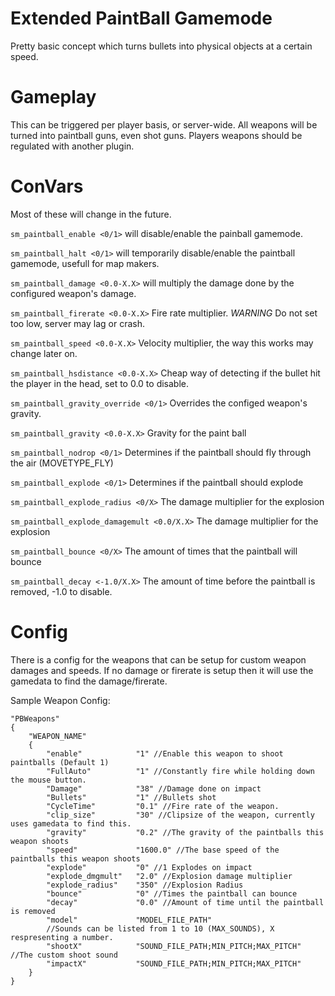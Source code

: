 Extended PaintBall Gamemode
===================
Pretty basic concept which turns bullets into physical objects at a certain speed.

<more documentation needed>

Gameplay
========
This can be triggered per player basis, or server-wide. All weapons will be turned into paintball guns, even shot guns. 
Players weapons should be regulated with another plugin.

<more documentation needed>

ConVars
========
Most of these will change in the future.

`sm_paintball_enable <0/1>` will disable/enable the painball gamemode.

`sm_paintball_halt <0/1>` will temporarily disable/enable the paintball gamemode, usefull for map makers.

`sm_paintball_damage <0.0-X.X>` will multiply the damage done by the configured weapon's damage.

`sm_paintball_firerate <0.0-X.X>` Fire rate multiplier. *WARNING* Do not set too low, server may lag or crash.

`sm_paintball_speed <0.0-X.X>` Velocity multiplier, the way this works may change later on.

`sm_paintball_hsdistance <0.0-X.X>` Cheap way of detecting if the bullet hit the player in the head, set to 0.0 to disable.

`sm_paintball_gravity_override <0/1>` Overrides the configed weapon's gravity.

`sm_paintball_gravity <0.0-X.X>` Gravity for the paint ball

`sm_paintball_nodrop <0/1>` Determines if the paintball should fly through the air (MOVETYPE_FLY)

`sm_paintball_explode <0/1>` Determines if the paintball should explode

`sm_paintball_explode_radius <0/X>` The damage multiplier for the explosion

`sm_paintball_explode_damagemult <0.0/X.X>` The damage multiplier for the explosion

`sm_paintball_bounce <0/X>` The amount of times that the paintball will bounce

`sm_paintball_decay <-1.0/X.X>` The amount of time before the paintball is removed, -1.0 to disable.

<more documentation needed>

Config
========
There is a config for the weapons that can be setup for custom weapon damages and speeds. If no damage or firerate is setup then it will use the gamedata to find the damage/firerate.

Sample Weapon Config:
```
"PBWeapons"
{
	"WEAPON_NAME"
	{
		"enable"			"1" //Enable this weapon to shoot paintballs (Default 1)
		"FullAuto"			"1" //Constantly fire while holding down the mouse button.
		"Damage"			"38" //Damage done on impact
		"Bullets"			"1" //Bullets shot
		"CycleTime"			"0.1" //Fire rate of the weapon.
		"clip_size"			"30" //Clipsize of the weapon, currently uses gamedata to find this.
		"gravity"			"0.2" //The gravity of the paintballs this weapon shoots
		"speed"				"1600.0" //The base speed of the paintballs this weapon shoots
		"explode"			"0" //1 Explodes on impact
		"explode_dmgmult"	"2.0" //Explosion damage multiplier
		"explode_radius"	"350" //Explosion Radius
		"bounce"			"0" //Times the paintball can bounce
		"decay"				"0.0" //Amount of time until the paintball is removed
		"model"				"MODEL_FILE_PATH"
		//Sounds can be listed from 1 to 10 (MAX_SOUNDS), X respresenting a number.
		"shootX"			"SOUND_FILE_PATH;MIN_PITCH;MAX_PITCH" //The custom shoot sound
		"impactX"			"SOUND_FILE_PATH;MIN_PITCH;MAX_PITCH"
	}
}
```

<more documentation needed>
